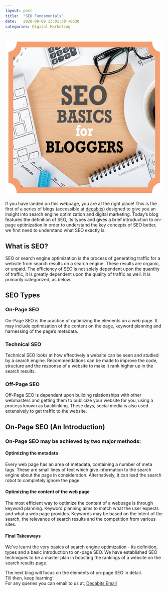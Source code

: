 ```yaml
---
layout: post
title:  "SEO Fundamentals"
date:   2020-09-09 13:01:30 +0530
categories: Digital Marketing
---
```

<style>
img {
  display: block;
  margin-left: auto;
  margin-right: auto;
}
</style>
<img src="/assets/images/seo.jpg" height="500px" width="500px" alt="There was supposed to be an image here">
<br>
If you have landed on this webpage, you are at the right place! This is the first of a series of blogs (accessible at <a href="http://www.decabits.com">decabits</a>) designed to give you an insight into search engine optimization and digital marketing. Today’s blog features the definition of SEO, its types and gives a brief introduction to on-page optimization.In order to understand the key concepts of SEO better, we first need to understand what SEO exactly is.

<h2>What is SEO?</h2>
SEO or search engine optimization is the process of generating traffic for a website from search results on a search engine. These results are organic, or unpaid. The efficiency of SEO is not solely dependent upon the quantity of traffic, it is greatly dependent upon the quality of traffic as well. It is primarily categorized, as below.
<h2>SEO Types</h2>

<h3>On-Page SEO</h3>

On-Page SEO is the practice of optimizing the elements on a web page. It may include optimization of the content on the page, keyword planning and harnessing of the page’s metadata.

<h3>Technical SEO</h3> 

Technical SEO looks at how effectively a website can be seen and studied by a search engine. Recommendations can be made to improve the code, structure and the response of a website to make it rank higher up in the search results.

<h3>Off-Page SEO</h3> 

Off-Page SEO is dependent upon building relationships with other webmasters and getting them to publicize your website for you, using a process known as backlinking. These days, social media is also used extensively to get traffic to the website.

<h2>On-Page SEO (An Introduction)</h2>

<h3>On-Page SEO may be achieved by two major methods:</h3>

<h4>Optimizing the metadata</h4>

Every web page has an area of metadata, containing a number of meta tags. These are small lines of text which give information to the search engine about the page in consideration. Alternatively, it can lead the search robot to completely ignore the page.

<h4>Optimizing the content of the web page</h4>

The most efficient way to optimize the content of a webpage is through keyword planning. Keyword planning aims to match what the user expects and what a web page provides. Keywords may be based on the intent of the search, the relevance of search results and the competition from various sites.

<h4>Final Takeaways</h4>

We’ve learnt the very basics of search engine optimization - its definition, types and a basic introduction to on-page SEO. We have established SEO techniques to be a master plan in boosting the rankings of a website on the search results page.

The next blog will focus on the elements of on-page SEO in detail.
<br>
Till then, keep learning! 
<br>
For any queries you can email to us at,
<a href="mailto:info@decabits.com">Decabits Email</a>
